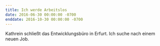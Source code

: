 ```yaml
---
title: Ich werde Arbeitslos
date: 2016-06-30 00:00:00 -0700
enddate: 2016-10-30 00:00:00 -0700
---
```

Kathrein schließt das Entwicklungsbüro in Erfurt. Ich suche nach einem neuen Job.

